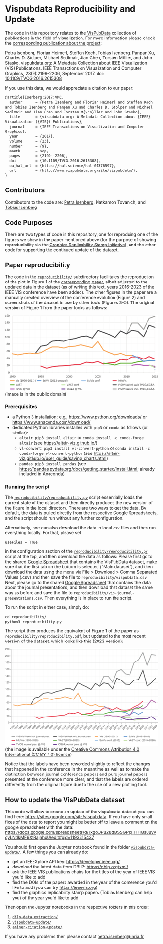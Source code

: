 # Vispubdata Reproducibility and Update

The code in this repository relates to the [VisPubData](http://www.vispubdata.org/) collection of publications in the field of visualization. For more information please check the [corresponding publication about the project](https://doi.org/10.1109/TVCG.2016.2615308):

Petra Isenberg, Florian Heimerl, Steffen Koch, Tobias Isenberg, Panpan Xu, Charles D. Stolper, Michael Sedlmair, Jian Chen, Torsten Möller, and John Stasko. vispubdata.org: A Metadata Collection about IEEE Visualization (VIS) Publications. IEEE Transactions on Visualization and Computer Graphics, 23(9):2199–2206, September 2017. doi: [10.1109/TVCG.2016.2615308](https://doi.org/10.1109/TVCG.2016.2615308)

If you use this data, we would appreciate a citation to our paper:
```
@article{Isenberg:2017:VMC,
  author      = {Petra Isenberg and Florian Heimerl and Steffen Koch and Tobias Isenberg and Panpan Xu and Charles D. Stolper and Michael Sedlmair and Jian Chen and Torsten M{\"o}ller and John Stasko},
  title       = {vispubdata.org: A Metadata Collection about {IEEE} Visualization ({VIS}) Publications},
  journal     = {IEEE Transactions on Visualization and Computer Graphics},
  year        = {2017},
  volume      = {23},
  number      = {9},
  month       = sep,
  pages       = {2199--2206},
  doi         = {10.1109/TVCG.2016.2615308},
  oa_hal_url  = {https://hal.science/hal-01376597},
  url         = {http://www.vispubdata.org/site/vispubdata/},
}
```

## Contributors
Contributors to the code are:
[Petra Isenberg](), Natkamon Tovanich, and [Tobias Isenberg]()

## Code Purposes

There are two types of code in this repository, one for reproduing one of the figures we show in the paper mentioned above (for the purpose of showing reproducibility via the [Graphics Replicability Stamp Initiative](https://www.replicabilitystamp.org/)), and the other code for supporting the continued update of the dataset.

## Paper reproducibility

The code in the [`reproducibility/`](reproducibility/) subdirectory facilitates the reproduction of the plot in Figure 1 of the [corresponding paper](https://doi.org/10.1109/TVCG.2016.2615308), albeit adjusted to the updated data in the dataset (as of writing this text, years 2016–2023 of the IEEE VIS conference have been added). The other figures in the paper are a manually created overview of the conference evolution (Figure 2) and screenshots of the dataset in use by other tools (Figures 3–5). The original version of Figure 1 from the paper looks as follows:

![Figure 1 of VisPubData publication](reproducibility/figure1-original.png "Figure 1 of VisPubData publication (image is in the public domain)")
(image is in the public domain)

### Prerequisites
* a Python 3 installation; e.g., https://www.python.org/downloads/ or https://www.anaconda.com/download/
* dedicated Python libraries installed with `pip3` or `conda` as follows (or similar):
    * `altair`: `pip3 install altair` or `conda install -c conda-forge altair` (see https://altair-viz.github.io/)
    * `vl-convert`: `pip3 install vl-convert-python` or `conda install -c conda-forge vl-convert-python` (see https://altair-viz.github.io/user_guide/saving_charts.html)
    * `pandas`: `pip3 install pandas` (see https://pandas.pydata.org/docs/getting_started/install.html; already included in Anaconda)

### Running the script

The [`reproducibility/reproducibility.py`](reproducibility/reproducibility.py) script essentially loads the current state of the dataset  and then directly produces the new version of the figure in the local directory. There are two ways to get the data. By default, the data is pulled directly from the respective Google Spreadsheets, and the script should run without any further configuration.

Alternatively, one can also download the data to local `csv` files and then run everything locally. For that, please set
```
useFiles = True
```
in the configuration section of the [`reproducibility/reproducibility.py`](reproducibility/reproducibility.py) script at the top, and then download the data as follows: Please first go to the shared [Google Spreadsheet](https://docs.google.com/spreadsheets/d/1xgoOPu28dQSSGPIp_HHQs0uvvcyLNdkMF9XtRajhhxU/edit?usp=sharing) that contains the VisPubData dataset, make sure that the first tab on the bottom is selected ("Main dataset"), and then download the data using the menu via File > Download > Comma Separated Values (.csv) and then save the file to `reproducibility/vispubdata.csv`. Next, please go to the shared [Google Spreadsheet](https://docs.google.com/spreadsheets/d/1I6n4a6xvmoanAIDiSsGlaOVljAJ5IkT2C_naI-dStNo/edit?usp=sharing) that contains the data about the journal presentations, and then download that dataset the same way as before and save the file to `reproducibility/vis-journal-presentations.csv`. Then everything is in place to run the script.

To run the script in either case, simply do:
```
cd reproducibility/
python3 reproducibility.py
```

The script then produces the equivalent of Figure 1 of the paper as `reproducibility/reproducibility.pdf`, but updated to the most recent version of the dataset, which looks like this (2023 version):

![udated version of Figure 1 of VisPubData publication](reproducibility/figure1-updated.png "updated version of Figure 1 of VisPubData publication (image is available under the CC BY 4.0 license)")
(the image is available under the [Creative Commons Attribution 4.0 International (CC BY 4.0) license](https://creativecommons.org/licenses/by/4.0/))

Notice that the labels have been reworded slightly to reflect the changes that happened in the conference in the meantime as well as to make the distinction between journal conference papers and pure journal papers presented at the conference more clear, and that the labels are ordered differently from the original figure due to the use of a new plotting tool.

## How to update the VisPubData dataset
This code will allow to create an update of the vispubdata dataset you can find here: https://sites.google.com/site/vispubdata. If you have only small fixes of the data to report you might be better off to leave a comment on the google spreadsheet with the data: https://docs.google.com/spreadsheets/d/1xgoOPu28dQSSGPIp_HHQs0uvvcyLNdkMF9XtRajhhxU/edit#gid=1193315437

You should first open the Jupyter notebook found in the folder [`vispubdata-update/`](vispubdata-update/). A few things you can already do:
- get an IEEEXplore API key: https://developer.ieee.org/
- download the latest data from DBLP: https://dblp.org/xml/
- ask the IEEE VIS publications chairs for the titles of the year of IEEE VIS you'd like to add
- find the DOIs of the papers awarded in the year of the conference you'd like to add (you can try https://ieeevis.org)
- find the graphics replicability stamp papers (Tobias Isenberg can help you) of the year you'd like to add

Then open the Jupyter notebooks in the respective folders in this order:
1. [`dblp-data-extraction/`](dblp-data-extraction/)
2. [`vispubdata-update/`](vispubdata-update/)
3. [`aminer-citation-update/`](aminer-citation-update/)

If you have any problems then please contact petra.isenberg@inria.fr
